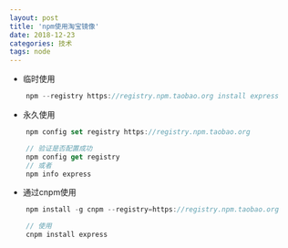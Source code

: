 ```yaml
---
layout: post
title: 'npm使用淘宝镜像'
date: 2018-12-23
categories: 技术
tags: node
---
```


* 临时使用

```javascript
    npm --registry https://registry.npm.taobao.org install express
```

* 永久使用

```javascript
    npm config set registry https://registry.npm.taobao.org

    // 验证是否配置成功
    npm config get registry
    // 或者
    npm info express

```

* 通过cnpm使用
```javascript
    npm install -g cnpm --registry=https://registry.npm.taobao.org

    // 使用
    cnpm install express

```



